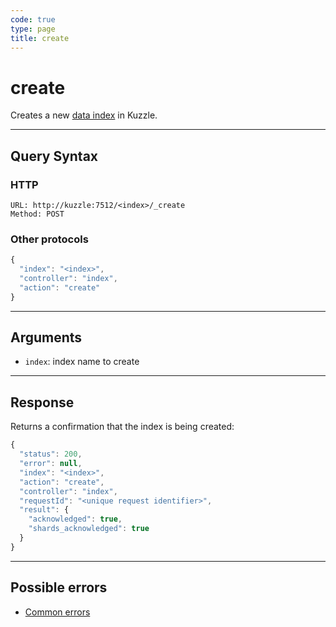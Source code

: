 ```yaml
---
code: true
type: page
title: create
---
```


# create

<SinceBadge version="1.0.0" />

Creates a new [data index](/core/1/guide/guides/essentials/persisted/) in Kuzzle.

---

## Query Syntax

### HTTP

```http
URL: http://kuzzle:7512/<index>/_create
Method: POST
```

### Other protocols

```js
{
  "index": "<index>",
  "controller": "index",
  "action": "create"
}
```

---

## Arguments

- `index`: index name to create

---

## Response

Returns a confirmation that the index is being created:

```js
{
  "status": 200,
  "error": null,
  "index": "<index>",
  "action": "create",
  "controller": "index",
  "requestId": "<unique request identifier>",
  "result": {
    "acknowledged": true,
    "shards_acknowledged": true
  }
}
```

---

## Possible errors

- [Common errors](/core/1/api/essentials/errors/#common-errors)
